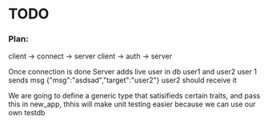 # TODO

### Plan: 
client -> connect -> server
client -> auth -> server

Once connection is done
Server adds live user in db user1 and user2 
user 1 sends msg {"msg":"asdsad","target":"user2"}
user2 should receive it

 

 We are going to define a generic type that satisifieds certain traits, and pass this in new_app, thhis will make unit testing easier because we can use our own testdb 